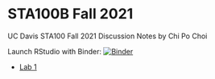# STA100B Fall 2021
UC Davis STA100 Fall 2021 Discussion Notes by Chi Po Choi

Launch RStudio with Binder: [![Binder](http://mybinder.org/badge_logo.svg)](http://mybinder.org/v2/gh/pochoi/sta100-fall2021/main?urlpath=rstudio)

- [Lab 1](https://pochoi.github.io/sta100-fall2021/lab1.html) 

